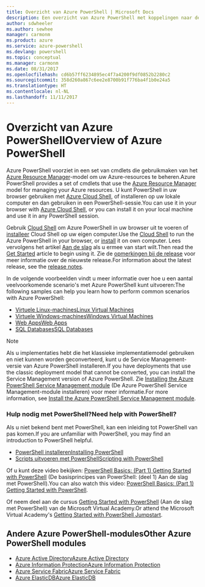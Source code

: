 ```yaml
---
title: Overzicht van Azure PowerShell | Microsoft Docs
description: Een overzicht van Azure PowerShell met koppelingen naar de installatie en configuratie.
author: sdwheeler
ms.author: sewhee
manager: carmonm
ms.product: azure
ms.service: azure-powershell
ms.devlang: powershell
ms.topic: conceptual
ms.manager: carmonm
ms.date: 08/31/2017
ms.openlocfilehash: cd6b57ff6234895ec4f7a4200f9df0852b2280c2
ms.sourcegitcommit: 358d260a867c6ee2e8700b91f776ba4f1b0e24a5
ms.translationtype: HT
ms.contentlocale: nl-NL
ms.lasthandoff: 11/11/2017
---
```

# <a name="overview-of-azure-powershell"></a><span data-ttu-id="efaa4-103">Overzicht van Azure PowerShell</span><span class="sxs-lookup"><span data-stu-id="efaa4-103">Overview of Azure PowerShell</span></span>

<span data-ttu-id="efaa4-104">Azure PowerShell voorziet in een set van cmdlets die gebruikmaken van het [Azure Resource Manager](/azure/azure-resource-manager/resource-group-overview)-model om uw Azure-resources te beheren.</span><span class="sxs-lookup"><span data-stu-id="efaa4-104">Azure PowerShell provides a set of cmdlets that use the [Azure Resource Manager](/azure/azure-resource-manager/resource-group-overview) model for managing your Azure resources.</span></span> <span data-ttu-id="efaa4-105">U kunt PowerShell in uw browser gebruiken met [Azure Cloud Shell](/azure/cloud-shell/overview), of installeren op uw lokale computer en dan gebruiken in een PowerShell-sessie.</span><span class="sxs-lookup"><span data-stu-id="efaa4-105">You can use it in your browser with [Azure Cloud Shell](/azure/cloud-shell/overview), or you can install it on your local machine and use it in any PowerShell session.</span></span>

<span data-ttu-id="efaa4-106">Gebruik [Cloud Shell](/azure/cloud-shell/overview) om Azure PowerShell in uw browser uit te voeren of [installeer](install-azurerm-ps.md) Cloud Shell op uw eigen computer.</span><span class="sxs-lookup"><span data-stu-id="efaa4-106">Use the [Cloud Shell](/azure/cloud-shell/overview) to run the Azure PowerShell in your browser, or [install](install-azurerm-ps.md) it on own computer.</span></span> <span data-ttu-id="efaa4-107">Lees vervolgens het artikel [Aan de slag](get-started-azureps.md) als u ermee van start wilt.</span><span class="sxs-lookup"><span data-stu-id="efaa4-107">Then read the [Get Started](get-started-azureps.md) article to begin using it.</span></span> <span data-ttu-id="efaa4-108">Zie de [opmerkingen bij de release](release-notes-azureps.md) voor meer informatie over de nieuwste release.</span><span class="sxs-lookup"><span data-stu-id="efaa4-108">For information about the latest release, see the [release notes](release-notes-azureps.md).</span></span>

<span data-ttu-id="efaa4-109">In de volgende voorbeelden vindt u meer informatie over hoe u een aantal veelvoorkomende scenario's met Azure PowerShell kunt uitvoeren:</span><span class="sxs-lookup"><span data-stu-id="efaa4-109">The following samples can help you learn how to perform common scenarios with Azure PowerShell:</span></span>

* [<span data-ttu-id="efaa4-110">Virtuele Linux-machines</span><span class="sxs-lookup"><span data-stu-id="efaa4-110">Linux Virtual Machines</span></span>](/azure/virtual-machines/virtual-machines-linux-powershell-samples?toc=/powershell/azure/toc.json)
* [<span data-ttu-id="efaa4-111">Virtuele Windows-machines</span><span class="sxs-lookup"><span data-stu-id="efaa4-111">Windows Virtual Machines</span></span>](/azure/virtual-machines/virtual-machines-windows-powershell-samples?toc=/powershell/azure/toc.json)
* [<span data-ttu-id="efaa4-112">Web Apps</span><span class="sxs-lookup"><span data-stu-id="efaa4-112">Web Apps</span></span>](/azure/app-service-web/app-service-powershell-samples?toc=/powershell/azure/toc.json)
* [<span data-ttu-id="efaa4-113">SQL Databases</span><span class="sxs-lookup"><span data-stu-id="efaa4-113">SQL Databases</span></span>](/azure/sql-database/sql-database-powershell-samples?toc=/powershell/azure/toc.json)

> [!NOTE]
> <span data-ttu-id="efaa4-114">Als u implementaties hebt die het klassieke implementatiemodel gebruiken en niet kunnen worden geconverteerd, kunt u de Service Management-versie van Azure PowerShell installeren.</span><span class="sxs-lookup"><span data-stu-id="efaa4-114">If you have deployments that use the classic deployment model that cannot be converted, you can install the Service Management version of Azure PowerShell.</span></span> <span data-ttu-id="efaa4-115">Zie [Installing the Azure PowerShell Service Management module](/powershell/azure/servicemanagement/install-azure-ps) (De Azure PowerShell Service Management-module installeren) voor meer informatie.</span><span class="sxs-lookup"><span data-stu-id="efaa4-115">For more information, see [Install the Azure PowerShell Service Management module](/powershell/azure/servicemanagement/install-azure-ps).</span></span>


### <a name="need-help-with-powershell"></a><span data-ttu-id="efaa4-116">Hulp nodig met PowerShell?</span><span class="sxs-lookup"><span data-stu-id="efaa4-116">Need help with PowerShell?</span></span>

<span data-ttu-id="efaa4-117">Als u niet bekend bent met PowerShell, kan een inleiding tot PowerShell van pas komen.</span><span class="sxs-lookup"><span data-stu-id="efaa4-117">If you are unfamiliar with PowerShell, you may find an introduction to PowerShell helpful.</span></span>

* [<span data-ttu-id="efaa4-118">PowerShell installeren</span><span class="sxs-lookup"><span data-stu-id="efaa4-118">Installing PowerShell</span></span>](/powershell/scripting/installing-windows-powershell)
* [<span data-ttu-id="efaa4-119">Scripts uitvoeren met PowerShell</span><span class="sxs-lookup"><span data-stu-id="efaa4-119">Scripting with PowerShell</span></span>](/powershell/scripting/scripting-with-windows-powershell)

<span data-ttu-id="efaa4-120">Of u kunt deze video bekijken: [PowerShell Basics: (Part 1) Getting Started with PowerShell](https://channel9.msdn.com/Blogs/Taste-of-Premier/PowerShellBasicsPart1) (De basisprincipes van PowerShell: (deel 1) Aan de slag met PowerShell).</span><span class="sxs-lookup"><span data-stu-id="efaa4-120">You can also watch this video: [PowerShell Basics: (Part 1) Getting Started with PowerShell](https://channel9.msdn.com/Blogs/Taste-of-Premier/PowerShellBasicsPart1).</span></span>

<span data-ttu-id="efaa4-121">Of neem deel aan de cursus [Getting Started with PowerShell](https://mva.microsoft.com/liveevents/powershell-jumpstart) (Aan de slag met PowerShell) van de Microsoft Virtual Academy.</span><span class="sxs-lookup"><span data-stu-id="efaa4-121">Or attend the Microsoft Virtual Academy's [Getting Started with PowerShell Jumpstart](https://mva.microsoft.com/liveevents/powershell-jumpstart).</span></span>

## <a name="other-azure-powershell-modules"></a><span data-ttu-id="efaa4-122">Andere Azure PowerShell-modules</span><span class="sxs-lookup"><span data-stu-id="efaa4-122">Other Azure PowerShell modules</span></span>

* [<span data-ttu-id="efaa4-123">Azure Active Directory</span><span class="sxs-lookup"><span data-stu-id="efaa4-123">Azure Active Directory</span></span>](/powershell/azure/active-directory/)
* [<span data-ttu-id="efaa4-124">Azure Information Protection</span><span class="sxs-lookup"><span data-stu-id="efaa4-124">Azure Information Protection</span></span>](/powershell/azure/aip/)
* [<span data-ttu-id="efaa4-125">Azure Service Fabric</span><span class="sxs-lookup"><span data-stu-id="efaa4-125">Azure Service Fabric</span></span>](/powershell/azure/service-fabric/)
* [<span data-ttu-id="efaa4-126">Azure ElasticDB</span><span class="sxs-lookup"><span data-stu-id="efaa4-126">Azure ElasticDB</span></span>](/powershell/azure/elasticdbjobs/)

